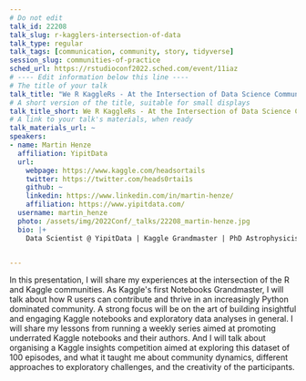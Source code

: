 ```yaml
---
# Do not edit
talk_id: 22208
talk_slug: r-kagglers-intersection-of-data
talk_type: regular
talk_tags: [communication, community, story, tidyverse]
session_slug: communities-of-practice
sched_url: https://rstudioconf2022.sched.com/event/11iaz
# ---- Edit information below this line ----
# The title of your talk
talk_title: "We R KaggleRs - At the Intersection of Data Science Communities"
# A short version of the title, suitable for small displays
talk_title_short: We R KaggleRs - At the Intersection of Data Science Communities
# A link to your talk's materials, when ready
talk_materials_url: ~
speakers:
- name: Martin Henze
  affiliation: YipitData
  url:
    webpage: https://www.kaggle.com/headsortails
    twitter: https://twitter.com/heads0rtai1s
    github: ~
    linkedin: https://www.linkedin.com/in/martin-henze/
    affiliation: https://www.yipitdata.com/
  username: martin_henze
  photo: /assets/img/2022Conf/_talks/22208_martin-henze.jpg
  bio: |+
    Data Scientist @ YipitData | Kaggle Grandmaster | PhD Astrophysicist


---
```


<!-- ABSTRACT ----
Please write abstract below. You may use simple markdown (links, code style, bold, italics)
-->

In this presentation, I will share my experiences at the intersection of the
R and Kaggle communities. As Kaggle's first Notebooks Grandmaster, I will talk
about how R users can contribute and thrive in an increasingly Python dominated
community. A strong focus will be on the art of building insightful and engaging
Kaggle notebooks and exploratory data analyses in general. I will share my
lessons from running a weekly series aimed at promoting underrated Kaggle
notebooks and their authors. And I will talk about organising a Kaggle insights
competition aimed at exploring this dataset of 100 episodes, and what it taught
me about community dynamics, different approaches to exploratory challenges, and
the creativity of the participants.
